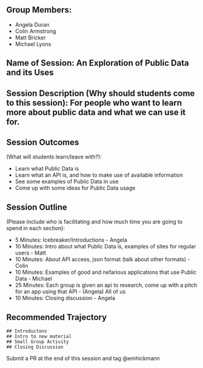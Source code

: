 ## Group Members:
* Angela Duran
* Colin Armstrong
* Matt Bricker
* Michael Lyons


## Name of Session: An Exploration of Public Data and its Uses

## Session Description (Why should students come to this session): For people who want to learn more about public data and what we can use it for.

## Session Outcomes 

(What will students learn/leave with?): 
- Learn what Public Data is
- Learn what an API is, and how to make use of available information
- See some examples of Public Data in use
- Come up with some ideas for Public Data usage


## Session Outline 
(Please include who is facilitating and how much time you are going to spend in each section):
- 5 Minutes: Icebreaker/Introductions - Angela
- 10 Minutes: Intro about what Public Data is, examples of sites for regular users - Matt
- 10 Minutes: About API access, json format (talk about other formats) - Colin
- 10 Minutes: Examples of good and nefarious applications that use Public Data - Michael 
- 25 Minutes: Each group is given an api to research, come up with a pitch for an app using that API - (Angela) All of us
- 10 Minutes: Closing discussion - Angela

## Recommended Trajectory 

    ## Introductons 
    ## Intro to new material
    ## Small Group Activity
    ## Closing Discussion


Submit a PR at the end of this session and tag @emhickmann
